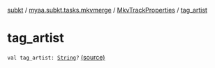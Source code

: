 [subkt](../../index.md) / [myaa.subkt.tasks.mkvmerge](../index.md) / [MkvTrackProperties](index.md) / [tag_artist](./tag_artist.md)

# tag_artist

`val tag_artist: `[`String`](https://kotlinlang.org/api/latest/jvm/stdlib/kotlin/-string/index.html)`?` [(source)](https://github.com/Myaamori/SubKt/blob/0.1.7/src/main/kotlin/myaa/subkt/tasks/mkvmerge/mkvmerge.kt#L102)